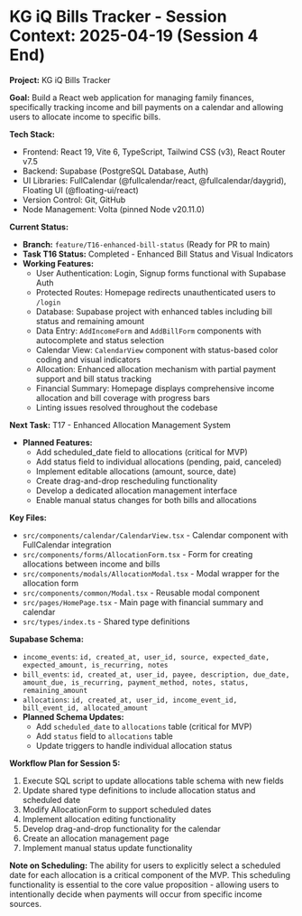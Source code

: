 # KG iQ Bills Tracker - Session Context: 2025-04-19 (Session 4 End)

**Project:** KG iQ Bills Tracker

**Goal:** Build a React web application for managing family finances, specifically tracking income and bill payments on a calendar and allowing users to allocate income to specific bills.

**Tech Stack:**
* Frontend: React 19, Vite 6, TypeScript, Tailwind CSS (v3), React Router v7.5
* Backend: Supabase (PostgreSQL Database, Auth)
* UI Libraries: FullCalendar (@fullcalendar/react, @fullcalendar/daygrid), Floating UI (@floating-ui/react)
* Version Control: Git, GitHub
* Node Management: Volta (pinned Node v20.11.0)

**Current Status:**
* **Branch:** `feature/T16-enhanced-bill-status` (Ready for PR to main)
* **Task T16 Status:** Completed - Enhanced Bill Status and Visual Indicators
* **Working Features:**
    * User Authentication: Login, Signup forms functional with Supabase Auth
    * Protected Routes: Homepage redirects unauthenticated users to `/login`
    * Database: Supabase project with enhanced tables including bill status and remaining amount
    * Data Entry: `AddIncomeForm` and `AddBillForm` components with autocomplete and status selection
    * Calendar View: `CalendarView` component with status-based color coding and visual indicators
    * Allocation: Enhanced allocation mechanism with partial payment support and bill status tracking
    * Financial Summary: Homepage displays comprehensive income allocation and bill coverage with progress bars
    * Linting issues resolved throughout the codebase

**Next Task:** T17 - Enhanced Allocation Management System
* **Planned Features:**
    * Add scheduled_date field to allocations (critical for MVP)
    * Add status field to individual allocations (pending, paid, canceled)
    * Implement editable allocations (amount, source, date)
    * Create drag-and-drop rescheduling functionality
    * Develop a dedicated allocation management interface
    * Enable manual status changes for both bills and allocations

**Key Files:**
* `src/components/calendar/CalendarView.tsx` - Calendar component with FullCalendar integration
* `src/components/forms/AllocationForm.tsx` - Form for creating allocations between income and bills
* `src/components/modals/AllocationModal.tsx` - Modal wrapper for the allocation form
* `src/components/common/Modal.tsx` - Reusable modal component
* `src/pages/HomePage.tsx` - Main page with financial summary and calendar
* `src/types/index.ts` - Shared type definitions

**Supabase Schema:**
* `income_events`: `id, created_at, user_id, source, expected_date, expected_amount, is_recurring, notes`
* `bill_events`: `id, created_at, user_id, payee, description, due_date, amount_due, is_recurring, payment_method, notes, status, remaining_amount`
* `allocations`: `id, created_at, user_id, income_event_id, bill_event_id, allocated_amount`
* **Planned Schema Updates:**
    * Add `scheduled_date` to `allocations` table (critical for MVP)
    * Add `status` field to `allocations` table
    * Update triggers to handle individual allocation status

**Workflow Plan for Session 5:**
1. Execute SQL script to update allocations table schema with new fields
2. Update shared type definitions to include allocation status and scheduled date
3. Modify AllocationForm to support scheduled dates
4. Implement allocation editing functionality
5. Develop drag-and-drop functionality for the calendar
6. Create an allocation management page
7. Implement manual status update functionality

**Note on Scheduling:** The ability for users to explicitly select a scheduled date for each allocation is a critical component of the MVP. This scheduling functionality is essential to the core value proposition - allowing users to intentionally decide when payments will occur from specific income sources.